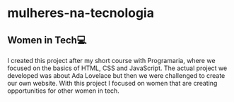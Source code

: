 # mulheres-na-tecnologia
## Women in Tech💻
I created this project after my short course with Programaria, where we focused on the basics of HTML, CSS and JavaScript. The actual project we developed was about Ada Lovelace but then we were challenged to create our own website. 
With this project I focused on women that are creating opportunities for other women in tech.

